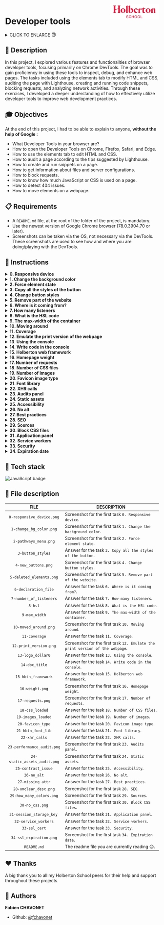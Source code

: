 <img  height="50px" align="right" src="https://raw.githubusercontent.com/fchavonet/holbertonschool-web-development/main/resources/images/holberton_school_logo.png" alt="Holberton School logo">

# Developer tools

<details>
        <summary>
		CLICK TO ENLARGE 😇
        </summary>
	    📄 <a href="#description">Description</a>
        <br>
        🎓 <a href="#objectives">Objectives</a>
        <br>
        📋 <a href="#requirements">Requirements</a>
        <br>
        📝 <a href="#instructions">Instructions</a>
        <br>
        🔨 <a href="#tech-stack">Tech stack</a>
        <br>
        📂 <a href="#files-description">Files description</a>
        <br>
        ♥️ <a href="#thanks">Thanks</a>
        <br>
        👷 <a href="#authors">Authors</a>
</details>

## 📄 <span id="description">Description</span>

In this project, I explored various features and functionalities of browser developer tools, focusing primarily on Chrome DevTools. The goal was to gain proficiency in using these tools to inspect, debug, and enhance web pages. The tasks included using the elements tab to modify HTML and CSS, auditing the page with Lighthouse, creating and running code snippets, blocking requests, and analyzing network activities. Through these exercises, I developed a deeper understanding of how to effectively utilize developer tools to improve web development practices.

## 🎓 <span id="objectives">Objectives</span>

At the end of this project, I had to be able to explain to anyone, **without the help of Google** :

- What Developer Tools in your browser are?
- How to open the Developer Tools on Chrome, Firefox, Safari, and Edge.
- How to use the elements tab to edit HTML and CSS.
- How to audit a page according to the tips suggested by Lighthouse.
- How to create and run snippets on a page.
- How to get information about files and server configurations.
- How to block requests.
- How to know how much JavaScript or CSS is used on a page.
- How to detect 404 issues.
- How to move elements on a webpage.

## 📋 <span id="requirements">Requirements</span>

- A `README.md` file, at the root of the folder of the project, is mandatory.
- Use the newest version of Google Chrome browser (78.0.3904.70 or later).
- Screenshots can be taken via the OS, not necessary via the DevTools. These screenshots are used to see how and where you are doing/playing with the DevTools.

## 📝 <span id="instructions">Instructions</span>

<details>
	<summary>
		<b>0. Responsive device</b>
	</summary>
	<br>

Go to [https://dev-tools.hbtn.info/](https://dev-tools.hbtn.info/).

Take a screenshot of the website using the device toolbar Choose iPhone X and show the size in your screenshot (selected device or size in pixel of the rendering)

#
**Repo:**
- GitHub repository: `holbertonschool-web_front_end`.
- Directory: `developer_tools`.
- File: `0-responsive_device.png`.
<hr>
</details>

<details>
	<summary>
		<b>1. Change the background color</b>
	</summary>
	<br>

Go to [https://dev-tools.hbtn.info/](https://dev-tools.hbtn.info/).

Change the background-color of the body to use `#4233bd` Take a screenshot of the `PORTFOLIO` section.

#
**Repo:**
- GitHub repository: `holbertonschool-web_front_end`.
- Directory: `developer_tools`.
- File: `1-change_bg_color.png`.
<hr>
</details>

<details>
	<summary>
		<b>2. Force element state</b>
	</summary>
	<br>

Go to [https://dev-tools.hbtn.info/](https://dev-tools.hbtn.info/).

Force the hover state of the “cake” block in the section Portfolio Take a screenshot of it.

#
**Repo:**
- GitHub repository: `holbertonschool-web_front_end`.
- Directory: `developer_tools`.
- File: `2-pathways_menu.png`.
<hr>
</details>

<details>
	<summary>
		<b>3. Copy all the styles of the button</b>
	</summary>
	<br>

Go to [https://dev-tools.hbtn.info/](https://dev-tools.hbtn.info/).

Select the `Download me!` and copy all the CSS styling that is applied on this button.

Your answer file must contain all CSS styling one per line like this example:

```
$ head -2 3-button_styles
border-radius: 1px;
color: #FF00FF;
$
```

#
**Repo:**
- GitHub repository: `holbertonschool-web_front_end`.
- Directory: `developer_tools`.
- File: `3-button_styles`.
<hr>
</details>

<details>
	<summary>
		<b>4. Change button styles</b>
	</summary>
	<br>

Go to [https://dev-tools.hbtn.info/](https://dev-tools.hbtn.info/).

Select the `Download me!` and copy all the CSS styling that is applied on this button.

- All primary buttons (btn-primary) should have the #0080ee color as a background color.
- All outlined buttons light (btn-outline-light) should have #0020aa for the text color.
- Screenshot all buttons that changed and merge it to one image.

#
**Repo:**
- GitHub repository: `holbertonschool-web_front_end`.
- Directory: `developer_tools`.
- File: `4-new_buttons.png`.
<hr>
</details>

<details>
	<summary>
		<b>5. Remove part of the website</b>
	</summary>
	<br>

Go to [https://dev-tools.hbtn.info/](https://dev-tools.hbtn.info/).

Remove the div of the “cake” box in the section Portfolio.

Take a screenshot of it.

#
**Repo:**
- GitHub repository: `holbertonschool-web_front_end`.
- Directory: `developer_tools`.
- File: `5-deleted_elements.png`.
<hr>
</details>

<details>
	<summary>
		<b>6. Where is it coming from?</b>
	</summary>
	<br>

Go to [https://dev-tools.hbtn.info/](https://dev-tools.hbtn.info/).

- On the right panel, click on the `Computed tab`.
- Then, select the `h2` with the text `ABOUT`.
- Search for `margin-bottom`.

Which file is that declaration coming from?

#
**Repo:**
- GitHub repository: `holbertonschool-web_front_end`.
- Directory: `developer_tools`.
- File: `6-declaration_file`.
<hr>
</details>

<details>
	<summary>
		<b>7. How many listeners</b>
	</summary>
	<br>

Go to [https://dev-tools.hbtn.info/](https://dev-tools.hbtn.info/).

How many times click events are referenced in JavaScript files?

#
**Repo:**
- GitHub repository: `holbertonschool-web_front_end`.
- Directory: `developer_tools`.
- File: `7-number_of_listeners`.
<hr>
</details>

<details>
	<summary>
		<b>8. What is the HSL code</b>
	</summary>
	<br>

Go to [https://dev-tools.hbtn.info/](https://dev-tools.hbtn.info/).

Select the primary button “Send”.

What is the equivalent value of the hexadecimal background-color, in HSL?

(format of your answer should be: `hsl(<VALUES>);`, example: `hsl(241, 23%, 24%);` following by a new line)

#
**Repo:**
- GitHub repository: `holbertonschool-web_front_end`.
- Directory: `developer_tools`.
- File: `8-hsl`.
<hr>
</details>

<details>
	<summary>
		<b>9. The max-width of the container</b>
	</summary>
	<br>

Go to [https://dev-tools.hbtn.info/](https://dev-tools.hbtn.info/).

What is the `max-width` for the first `.container` in the section “About”? (your browser width must be between 1250px and 1440px and with a zoom at 100%).

(format of your answer should be `max-width: <VALUE>;`, example: `max-width: 670px;`)

#
**Repo:**
- GitHub repository: `holbertonschool-web_front_end`.
- Directory: `developer_tools`.
- File: `9-max_width`.
<hr>
</details>

<details>
	<summary>
		<b>10. Moving around</b>
	</summary>
	<br>

Go to [https://dev-tools.hbtn.info/](https://dev-tools.hbtn.info/).

Switch the sections of “About” and “Portfolio”.

Take a screenshot of it.

#
**Repo:**
- GitHub repository: `holbertonschool-web_front_end`.
- Directory: `developer_tools`.
- File: `10-moved_around.png`.
<hr>
</details>

<details>
	<summary>
		<b>11. Coverage</b>
	</summary>
	<br>

Go to [https://dev-tools.hbtn.info/](https://dev-tools.hbtn.info/).

How big, in bytes, is the `freelancer.css` file?

Answer file must contain the value in Byte (example: `6144` for 6KB)

#
**Repo:**
- GitHub repository: `holbertonschool-web_front_end`.
- Directory: `developer_tools`.
- File: `11-coverage`.
<hr>
</details>

<details>
	<summary>
		<b>12. Emulate the print version of the webpage</b>
	</summary>
	<br>

Go to [https://dev-tools.hbtn.info/](https://dev-tools.hbtn.info/).

Under Rendering, change the CSS media type emulation to “print” and take a screenshot of the home page.

#
**Repo:**
- GitHub repository: `holbertonschool-web_front_end`.
- Directory: `developer_tools`.
- File: ` 12-print_version.png`.
<hr>
</details>

<details>
	<summary>
		<b>13. Using the console</b>
	</summary>
	<br>

Go to [https://dev-tools.hbtn.info/](https://dev-tools.hbtn.info/).

Select the Avatar image in the header and type $0 in the console. Enter.

What does it return?

#
**Repo:**
- GitHub repository: `holbertonschool-web_front_end`.
- Directory: `developer_tools`.
- File: `13-logo_dollar0`.
<hr>
</details>

<details>
	<summary>
		<b>14. Write code in the console</b>
	</summary>
	<br>

Go to [https://dev-tools.hbtn.info/](https://dev-tools.hbtn.info/).

Write in the console `console.log(document.title)`, what is returned?

#
**Repo:**
- GitHub repository: `holbertonschool-web_front_end`.
- Directory: `developer_tools`.
- File: `14-doc_title`.
<hr>
</details>

<details>
	<summary>
		<b>15. Holberton web framework</b>
	</summary>
	<br>

Go to [https://dev-tools.hbtn.info/](https://dev-tools.hbtn.info/).

Which front-end framework could we guess this page is using?

In your answer file only put the letter of the multiple choice answer from below:

- A. React JS.
- B. Material Design.
- C. Bootstrap.
- D. Angular JS.

#
**Repo:**
- GitHub repository: `holbertonschool-web_front_end`.
- Directory: `developer_tools`.
- File: `15-hbtn_framework`.
<hr>
</details>

<details>
	<summary>
		<b>16. Homepage weight</b>
	</summary>
	<br>

Go to [https://dev-tools.hbtn.info/](https://dev-tools.hbtn.info/).

What is the total weight of the page (with all the elements)?

Take a screenshot of it.

#
**Repo:**
- GitHub repository: `holbertonschool-web_front_end`.
- Directory: `developer_tools`.
- File: `16-weight.png`.
<hr>
</details>

<details>
	<summary>
		<b>17. Number of requests</b>
	</summary>
	<br>

Go to [https://dev-tools.hbtn.info/](https://dev-tools.hbtn.info/).

What is the number of requests done when accessing this page?

Take a screenshot of it.

#
**Repo:**
- GitHub repository: `holbertonschool-web_front_end`.
- Directory: `developer_tools`.
- File: `17-requests.png`.
<hr>
</details>

<details>
	<summary>
		<b>18. Number of CSS files</b>
	</summary>
	<br>

Go to [https://dev-tools.hbtn.info/](https://dev-tools.hbtn.info/).

How many CSS resources are loaded on this page?

#
**Repo:**
- GitHub repository: `holbertonschool-web_front_end`.
- Directory: `developer_tools`.
- File: `18-css_loaded`.
<hr>
</details>

<details>
	<summary>
		<b>19. Number of images</b>
	</summary>
	<br>

Go to [https://dev-tools.hbtn.info/](https://dev-tools.hbtn.info/).

How many image resources are loaded on this page?

#
**Repo:**
- GitHub repository: `holbertonschool-web_front_end`.
- Directory: `developer_tools`.
- File: `19-images_loaded`.
<hr>
</details>

<details>
	<summary>
		<b>20. Favicon image type</b>
	</summary>
	<br>

Go to [https://dev-tools.hbtn.info/](https://dev-tools.hbtn.info/).

What is the `type` value of the favicon image?

#
**Repo:**
- GitHub repository: `holbertonschool-web_front_end`.
- Directory: `developer_tools`.
- File: `20-favicon_type`.
<hr>
</details>

<details>
	<summary>
		<b>21. Font library</b>
	</summary>
	<br>

Go to [https://dev-tools.hbtn.info/](https://dev-tools.hbtn.info/).

Holberton School website uses a font library for their icons, which one is it?

#
**Repo:**
- GitHub repository: `holbertonschool-web_front_end`.
- Directory: `developer_tools`.
- File: `21-hbtn_font_lib`.
<hr>
</details>

<details>
	<summary>
		<b>22. XHR calls</b>
	</summary>
	<br>

Go to [https://dev-tools.hbtn.info/](https://dev-tools.hbtn.info/).

What is the name of the resource that generates 1 XHR calls?

#
**Repo:**
- GitHub repository: `holbertonschool-web_front_end`.
- Directory: `developer_tools`.
- File: `22-xhr_calls`.
<hr>
</details>

<details>
	<summary>
		<b>23. Audits panel</b>
	</summary>
	<br>

Go to [https://dev-tools.hbtn.info/](https://dev-tools.hbtn.info/).

What is the notation for `Performance` (for desktop mode and no throttling - also called Lighthouse)?

Take a screenshot of it.

#
**Repo:**
- GitHub repository: `holbertonschool-web_front_end`.
- Directory: `developer_tools`.
- File: `23-performance_audit.png`.
<hr>
</details>

<details>
	<summary>
		<b>24. Static assets</b>
	</summary>
	<br>

Go to [https://dev-tools.hbtn.info/](https://dev-tools.hbtn.info/).

How many static assets need a better cache policy?

Take a screenshot of it.

#
**Repo:**
- GitHub repository: `holbertonschool-web_front_end`.
- Directory: `developer_tools`.
- File: `24-static_assets_audit.png`.
<hr>
</details>

<details>
	<summary>
		<b>25. Accessibility</b>
	</summary>
	<br>

Go to [https://dev-tools.hbtn.info/](https://dev-tools.hbtn.info/).

When you run an accessibility audit, what is the contrast issue?

In your answer file only put the letter of the multiple choice answer from below:

- A. Image elements do not have [alt] attributes.
- B. Links do not have a discernible name.
- C. Background and foreground colors do not have a sufficient contrast ratio.

#
**Repo:**
- GitHub repository: `holbertonschool-web_front_end`.
- Directory: `developer_tools`.
- File: `25-contrast_issue`.
<hr>
</details>

<details>
	<summary>
		<b>26. No alt</b>
	</summary>
	<br>

Go to [https://dev-tools.hbtn.info/](https://dev-tools.hbtn.info/).

Which classes are on the images that have no `alt` attribute?

Your answer file must contains all classes, example: `.my_class.my_second` if 2 classes.

#
**Repo:**
- GitHub repository: `holbertonschool-web_front_end`.
- Directory: `developer_tools`.
- File: `26-no_alt`.
<hr>
</details>

<details>
	<summary>
		<b>27. Best practices</b>
	</summary>
	<br>

Go to [https://dev-tools.hbtn.info/](https://dev-tools.hbtn.info/).

Which attribute is missing on all the links with the target `_blank`?

In your answer file only put the letter of the multiple choice answer from below:

- A. `rel="noopener"`.
- B. `rel="noreferrer"`.
- C. A and B.

#
**Repo:**
- GitHub repository: `holbertonschool-web_front_end`.
- Directory: `developer_tools`.
- File: `27-missing_attr`.
<hr>
</details>

<details>
	<summary>
		<b>28. SEO</b>
	</summary>
	<br>

Go to [https://dev-tools.hbtn.info/](https://dev-tools.hbtn.info/).

Which `<a>` links don’t have enough text description?

Take a screenshot of it.

#
**Repo:**
- GitHub repository: `holbertonschool-web_front_end`.
- Directory: `developer_tools`.
- File: `28-unclear_desc.png`.
<hr>
</details>

<details>
	<summary>
		<b>29. Sources</b>
	</summary>
	<br>

Go to [https://dev-tools.hbtn.info/](https://dev-tools.hbtn.info/).

The sources panel allow you to edit files, add breakpoints to analyse your JavaScript code and create snippets.

- Create a new snippet called `allcolors.js`.
- Copy-paste the code on this [page](https://github.com/bgrins/devtools-snippets/blob/master/snippets/allcolors/allcolors.js).
- Run the code.
- Take a screenshot of the result in your console.

#
**Repo:**
- GitHub repository: `holbertonschool-web_front_end`.
- Directory: `developer_tools`.
- File: `29-how_many_colors.png`.
<hr>
</details>

<details>
	<summary>
		<b>30. Block CSS files</b>
	</summary>
	<br>

Go to [https://dev-tools.hbtn.info/](https://dev-tools.hbtn.info/).

Block all CSS requests.

Take a screenshot of it.

#
**Repo:**
- GitHub repository: `holbertonschool-web_front_end`.
- Directory: `developer_tools`.
- File: `30-no_css.png`.
<hr>
</details>

<details>
	<summary>
		<b>31. Application panel</b>
	</summary>
	<br>

Go to [https://dev-tools.hbtn.info/](https://dev-tools.hbtn.info/).

The `application` panel gives you access to the storage (cookies, sessions, cache…) and some other options as Services Workers and more recently, notifications.

What is the only key present in the session storage for this page?

#
**Repo:**
- GitHub repository: `holbertonschool-web_front_end`.
- Directory: `developer_tools`.
- File: `31-session_storage_key`.
<hr>
</details>

<details>
	<summary>
		<b>32. Service workers</b>
	</summary>
	<br>

Go to [https://dev-tools.hbtn.info/](https://dev-tools.hbtn.info/).

Does this page have any service workers? `Yes` or `No`?

#
**Repo:**
- GitHub repository: `holbertonschool-web_front_end`.
- Directory: `developer_tools`.
- File: `32-service_workers`.
<hr>
</details>

<details>
	<summary>
		<b>33. Security</b>
	</summary>
	<br>

Go to [https://dev-tools.hbtn.info/](https://dev-tools.hbtn.info/).

The `security` panel allows you to make sure HTTS is properly implement on a webpage.

Which organization issued the SSL certificate for this page?

#
**Repo:**
- GitHub repository: `holbertonschool-web_front_end`.
- Directory: `developer_tools`.
- File: `33-ssl_cert`.
<hr>
</details>

<details>
	<summary>
		<b>34. Expiration date</b>
	</summary>
	<br>

Go to [https://dev-tools.hbtn.info/](https://dev-tools.hbtn.info/).

When does the SSL certificate expire?

Take a screenshot of it.

#
**Repo:**
- GitHub repository: `holbertonschool-web_front_end`.
- Directory: `developer_tools`.
- File: `34-ssl_expiration.png`.
<hr>
</details>

## 🔨 <span id="tech-stack">Tech stack</span>

<p align="left">
    <img src="https://img.shields.io/badge/GOOGLE CHROME-4285f4?logo=googlechrome&logoColor=white&style=for-the-badge" alt="JavaScript badge">
<p>

## 📂 <span id="files-description">File description</span>

| **FILE**                     | **DESCRIPTION**                                                               |
| :--------------------------: | ----------------------------------------------------------------------------- |
| `0-responsive_device.png`    | Screenshot for the first task `0. Responsive device`.                         |
| `1-change_bg_color.png`      | Screenshot for the first task `1. Change the background color`.               |
| `2-pathways_menu.png`        | Screenshot for the first task `2. Force element state`.                       |
| `3-button_styles`            | Answer for the task `3. Copy all the styles of the button`.                   |
| `4-new_buttons.png`          | Screenshot for the first task `4. Change button styles`.                      |
| `5-deleted_elements.png`     | Screenshot for the first task `5. Remove part of the website`.                |
| `6-declaration_file`         | Answer for the task `6. Where is it coming from?`.                            |
| `7-number_of_listeners`      | Answer for the task `7. How many listeners`.                                  |
| `8-hsl`                      | Answer for the task `8. What is the HSL code`.                                |
| `9-max_width`                | Answer for the task `9. The max-width of the container`.                      |
| `10-moved_around.png`        | Screenshot for the first task `10. Moving around`.                            |
| `11-coverage`                | Answer for the task `11. Coverage`.                                           |
| `12-print_version.png`       | Screenshot for the first task `12. Emulate the print version of the webpage`. |
| `13-logo_dollar0`            | Answer for the task `13. Using the console`.                                  |
| `14-doc_title`               | Answer for the task `14. Write code in the console`.                          |
| `15-hbtn_framework`          | Answer for the task `15. Holberton web framework`.                            |
| `16-weight.png`              | Screenshot for the first task `16. Homepage weight`.                          |
| `17-requests.png`            | Screenshot for the first task `17. Number of requests`.                       |
| `18-css_loaded`              | Answer for the task `18. Number of CSS files`.                                |
| `19-images_loaded`           | Answer for the task `19. Number of images`.                                   |
| `20-favicon_type`            | Answer for the task `20. Favicon image type`.                                 |
| `21-hbtn_font_lib`           | Answer for the task `21. Font library`.                                       |
| `22-xhr_calls`               | Answer for the task `22. XHR calls`.                                          |
| `23-performance_audit.png`   | Screenshot for the first task `23. Audits panel`.                             |
| `24-static_assets_audit.png` | Screenshot for the first task `24. Static assets`.                            |
| `25-contrast_issue`          | Answer for the task `25. Accessibility`.                                      |
| `26-no_alt`                  | Answer for the task `26. No alt`.                                             |
| `27-missing_attr`            | Answer for the task `27. Best practices`.                                     |
| `28-unclear_desc.png`        | Screenshot for the first task `28. SEO`.                                      |
| `29-how_many_colors.png`     | Screenshot for the first task `29. Sources`.                                  |
| `30-no_css.png`              | Screenshot for the first task `30. Block CSS files`.                          |
| `31-session_storage_key`     | Answer for the task `31. Application panel`.                                  |
| `32-service_workers`         | Answer for the task `32. Service workers`.                                    |
| `33-ssl_cert`                | Answer for the task `33. Security`.                                           |
| `34-ssl_expiration.png`      | Screenshot for the first task `34. Expiration date`.                          |
| `README.md`                  | The readme file you are currently reading 😉.                                 |  

## ♥️ <span id="thanks">Thanks</span>

A big thank you to all my Holberton School peers for their help and support throughout these projects.

## 👷 <span id="authors">Authors</span>

**Fabien CHAVONET**
- Github: [@fchavonet](https://github.com/fchavonet)